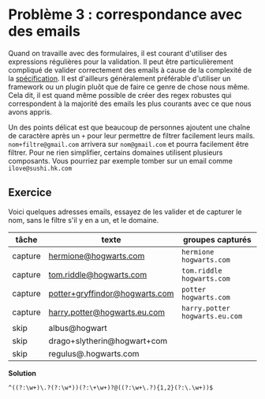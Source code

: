 # Problème 3 : correspondance avec des emails

Quand on travaille avec des formulaires, il est courant d'utiliser des expressions régulières pour la validation. Il peut être particulièrement compliqué de valider correctement des emails à cause de la complexité de la [spécification](https://datatracker.ietf.org/doc/html/rfc2822#section-3.4.1). Il est d'ailleurs généralement préférable d'utiliser un framework ou un plugin pluôt que de faire ce genre de chose nous même. Cela dit, il est quand même possible de créer des regex robustes qui correspondent à la majorité des emails les plus courants avec ce que nous avons appris.

Un des points délicat est que beaucoup de personnes ajoutent une chaîne de caractère après un `+` pour leur permettre de filtrer facilement leurs mails. `nom+filtre@gmail.com` arrivera sur `nom@gmail.com` et pourra facilement être filtrer. Pour ne rien simplifier, certains domaines utilisent plusieurs composants. Vous pourriez par exemple tomber sur un email comme `ilove@sushi.hk.com`

## Exercice

Voici quelques adresses emails, essayez de les valider et de capturer le nom, sans le filtre s'il y en a un, et le domaine.

| tâche   | texte                          | groupes capturés                 |
| ------- | ------------------------------ | -------------------------------- |
| capture | hermione@hogwarts.com          | `hermione` `hogwarts.com`        |
| capture | tom.riddle@hogwarts.com        | `tom.riddle` `hogwarts.com`      |
| capture | potter+gryffindor@hogwarts.com | `potter` `hogwarts.com`          |
| capture | harry.potter@hogwarts.eu.com   | `harry.potter` `hogwarts.eu.com` |
| skip    | albus@hogwart                  |                                  |
| skip    | drago+slytherin@hogwart+com    |                                  |
| skip    | regulus@.hogwarts.com          |                                  |

**Solution**

`^((?:\w+)\.?(?:\w*))(?:\+\w+)?@((?:\w+\.?){1,2}(?:\.\w+))$`